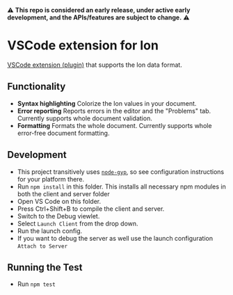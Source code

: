 
:warning: **This repo is considered an early release, under active early development, and the APIs/features are subject to change.** :warning:

# VSCode extension for Ion 

[VSCode extension (plugin)](https://marketplace.visualstudio.com/items?itemName=TheIonTeam.ion-extension) that supports the Ion data format.

## Functionality 

- **Syntax highlighting** 
    Colorize the Ion values in your document. 
-  **Error reporting** 
    Reports errors in the editor and the "Problems" tab. Currently supports whole document validation. 
- **Formatting** 
    Formats the whole document. Currently supports whole error-free document formatting. 
    
## Development 

- This project transitively uses [`node-gyp`](https://github.com/nodejs/node-gyp), so see configuration instructions for your platform there.
- Run `npm install` in this folder. This installs all necessary npm modules in both the client and server folder
- Open VS Code on this folder.
- Press Ctrl+Shift+B to compile the client and server.
- Switch to the Debug viewlet.
- Select `Launch Client` from the drop down.
- Run the launch config.
- If you want to debug the server as well use the launch configuration `Attach to Server`

## Running the Test

- Run `npm test` 



